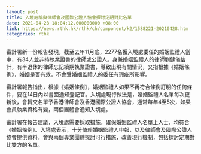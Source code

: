 ```yaml
---
layout: post
title: 入境處稱與律師會及國際公證人協會探討定期對比名單
date: 2021-04-28 18:04:12.000000000 +08:00
link: https://news.rthk.hk/rthk/ch/component/k2/1588221-20210428.htm
categories: rthk
---
```


審計署新一份報告發現，截至去年11月底，2277名獲入境處委任的婚姻監禮人當中，有34人並非持執業證書的律師或公證人。身兼婚姻監禮人的律師劉健儀估計，有半退休的律師忘記續期執業證書，導致出現有關情況，又指根據《婚姻條例》，婚姻是否有效，不會受婚姻監禮人的委任有瑕疵所影響。

審計署報告指出，根據《婚姻條例》，婚姻監禮人如果不再符合條例訂明的任何條件，要在14日內以書面通知登記官。入境處現行做法是，婚姻監禮人名單每次更新後，會轉交名單予香港律師會及香港國際公證人協會，通常每年4至5次，如果會員執業資格有變，兩個團體會通知入境處。

審計署在報告建議，入境處需要採取措施，確保婚姻監禮人名單上人士，均符合《婚姻條例》。入境處表示，十分倚賴婚姻監禮人申報，以及律師會及國際公證人協會提供資料，會與兩個專業團體探討可行措施，改善現行機制，包括探討定期對比雙方的名單。
